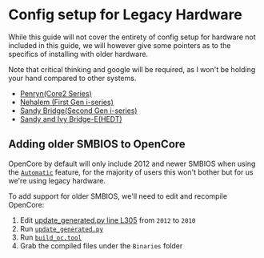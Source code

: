 # Config setup for Legacy Hardware

While this guide will not cover the entirety of config setup for hardware not included in this guide, we will however give some pointers as to the specifics of installing with older hardware.

Note that critical thinking and google will be required, as I won't be holding your hand compared to other systems.

* [Penryn(Core2 Series)](/config.plist/legacy/penryn)
* [Nehalem (First Gen i-series)](/config.plist/legacy/sandy-bridge-e)
* [Sandy Bridge(Second Gen i-series)](/config.plist/legacy/sandy-bridge)
* [Sandy and Ivy Bridge-E(HEDT)](/config.plist/legacy/nehalem)

## Adding older SMBIOS to OpenCore

OpenCore by default will only include 2012 and newer SMBIOS when using the [`Automatic`](https://github.com/acidanthera/OpenCorePkg/blob/master/AppleModels/DataBase.md) feature, for the majority of users this won't bother but for us we're using legacy hardware.

To add support for older SMBIOS, we'll need to edit and recompile OpenCore:

1. Edit [update_generated.py line L305](https://github.com/acidanthera/OpenCorePkg/blob/master/AppleModels/update_generated.py#L305) from `2012` to `2010`
2. Run [`update_generated.py`](https://github.com/acidanthera/OpenCorePkg/blob/master/AppleModels/update_generated.py)
3. Run [`build_oc.tool`](https://github.com/acidanthera/OpenCorePkg/blob/master/build_oc.tool)
4. Grab the compiled files under the `Binaries` folder
